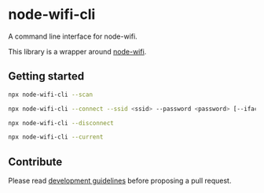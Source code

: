 # node-wifi-cli
A command line interface for node-wifi.

This library is a wrapper around [node-wifi](https://github.com/friedrith/node-wifi).

## Getting started

```bash
npx node-wifi-cli --scan 

npx node-wifi-cli --connect --ssid <ssid> --password <password> [--iface <wlan0>] 

npx node-wifi-cli --disconnect

npx node-wifi-cli --current 
```

## Contribute

Please read [development guidelines](./CONTRIBUTING.md) before proposing a pull request.